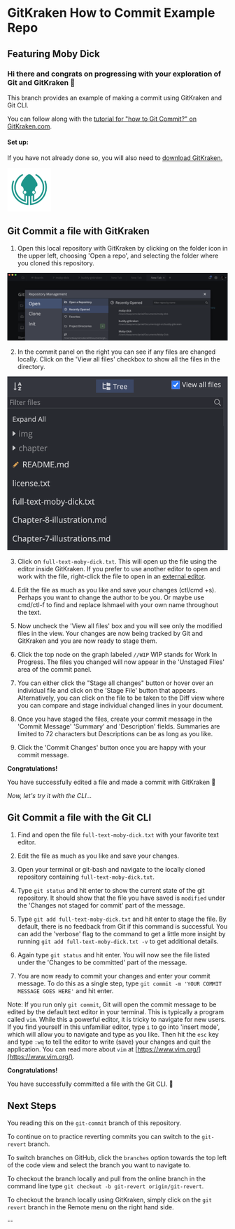 # GitKraken How to Commit Example Repo
## Featuring Moby Dick

### Hi there and congrats on progressing with your exploration of Git and GitKraken 👋

This branch provides an example of making a commit using GitKraken and Git CLI. 

You can follow along with the [tutorial for "how to Git Commit?" on GitKraken.com][1].


#### Set up:

If you have not already done so, you will also need to [download GitKraken.][2]

[<img src="img/gitkraken-keif-teal-sq.png" alt='GitKraken download logo' width="100" />][2]


## Git Commit a file with GitKraken

1. Open this local repository with GitKraken by clicking on the folder icon in the upper left, choosing 'Open a repo', and selecting the folder where you cloned this repository.

![Opening a repository in GitKraken](img/gk-open-a-repo.png)

2. In the commit panel on the right you can see if any files are changed locally. Click on the 'View all files' checkbox to show all the files in the directory. 

![View all files in GitKraken](img/gk-view-all-files-option.png)

3. Click on `full-text-moby-dick.txt`. This will open up the file using the editor inside GitKraken. If you prefer to use another editor to open and work with the file, right-click the file to open in an [external editor][3].

4. Edit the file as much as you like and save your changes (ctl/cmd +s). Perhaps you want to change the author to be you. Or maybe use cmd/ctl-f to find and replace Ishmael with your own name throughout the text. 

5. Now uncheck the 'View all files' box and you will see only the modified files in the view. Your changes are now being tracked by Git and GitKraken and you are now ready to stage them. 

6. Click the top node on the graph labeled `//WIP` WIP stands for Work In Progress. The files you changed will now appear in the 'Unstaged Files' area of the commit panel.

7. You can either click the "Stage all changes" button or hover over an individual file and click on the 'Stage File' button that appears. Alternatively, you can click on the file to be taken to the Diff view where you can compare and stage individual changed lines in your document. 

8. Once you have staged the files, create your commit message in the 'Commit Message' 'Summary' and 'Description' fields. Summaries are limited to 72 characters but Descriptions can be as long as you like.

9. Click the 'Commit Changes' button once you are happy with your commit message. 


**Congratulations!** 

You have successfully edited a file and made a commit with GitKraken 🎉


*Now, let's try it with the CLI...*


## Git Commit a file with the Git CLI

1. Find and open the file `full-text-moby-dick.txt` with your favorite text editor.

2. Edit the file as much as you like and save your changes. 

3. Open your terminal or git-bash and navigate to the locally cloned repository containing `full-text-moby-dick.txt`.

4. Type `git status` and hit enter to show the current state of the git repository. It should show that the file you have saved is `modified` under the 'Changes not staged for commit' part of the message.

5. Type `git add full-text-moby-dick.txt` and hit enter to stage the file. By default, there is no feedback from Git if this command is successful. You can add the 'verbose' flag to the command to get a little more insight by running `git add full-text-moby-dick.txt -v` to get additional details.

6. Again type `git status` and hit enter. You will now see the file listed under the 'Changes to be committed' part of the message.

7. You are now ready to commit your changes and enter your commit message. To do this as a single step, type `git commit -m 'YOUR COMMIT MESSAGE GOES HERE'` and hit enter. 

Note: If you run only `git commit`, Git will open the commit message to be edited by the default text editor in your terminal. This is typically a program called `vim`. While this a powerful editor, it is tricky to navigate for new users. If you find yourself in this unfamiliar editor, type `i` to go into 'insert mode', which will allow you to navigate and type as you like. Then hit the `esc` key and type `:wq` to tell the editor to write (save) your changes and quit the application. You can read more about `vim` at [https://www.vim.org/](https://www.vim.org/).


**Congratulations!** 

You have successfully committed a file with the Git CLI. 👏


## Next Steps

You reading this on the `git-commit` branch of this repository. 

To continue on to practice reverting commits you can switch to the `git-revert` branch. 

To switch branches on GitHub, click the `branches` option towards the top left of the code view and select the branch you want to navigate to. 

To checkout the branch locally and pull from the online branch in the command line type `git checkout -b git-revert origin/git-revert`.

To checkout the branch locally using GitKraken, simply click on the `git revert` branch in the Remote menu on the right hand side. 


--

[1]: https://www.gitkraken.com/learn/git/tutorials/how-to-git-commit?utm_source=learn%20gi[…]20tutorial%20link&utm_campaign=git%20clone%20practice%20repo

[2]: https://www.gitkraken.com/download?utm_source=learn%20git%20practice%20repo&utm_medium=README%20gk%20download%20link&utm_campaign=git%20clone%20practice%20repo

[3]: https://support.gitkraken.com/start-here/preferences/#external-editor

